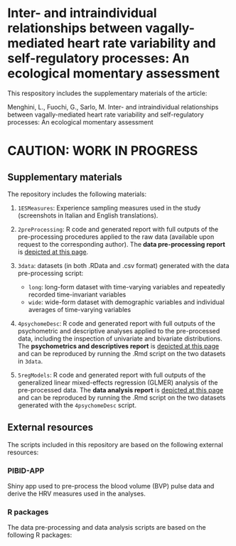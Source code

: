 # Inter- and intraindividual relationships between vagally-mediated heart rate variability and self-regulatory processes: An ecological momentary assessment
This respository includes the supplementary materials of the article:

Menghini, L., Fuochi, G., Sarlo, M. Inter- and intraindividual relationships between vagally-mediated heart rate variability and self-regulatory processes: An ecological momentary assessment

# CAUTION: WORK IN PROGRESS

## Supplementary materials
The repository includes the following materials:

1. `1ESMeasures`: Experience sampling measures used in the study (screenshots in Italian and English translations).

2. `2preProcessing`: R code and generated report with full outputs of the pre-processing procedures applied to the raw data (available upon request to the corresponding author). The **data pre-processing report** is [depicted at this page](https://Luca-Menghini/vmHRV-selfRegulation/).

3. `3data`: datasets (in both .RData and .csv format) generated with the data pre-processing script: 
    - `long`: long-form dataset with time-varying variables and repeatedly recorded time-invariant variables
    - `wide`: wide-form dataset with demographic variables and individual averages of time-varying variables

4. `4psychomeDesc`: R code and generated report  with full outputs of the psychometric and descriptive analyses applied to the pre-processed data, including the inspection of univariate and bivariate distributions. The **psychometrics and descriptives report** is [depicted at this page](https://Luca-Menghini/vmHRV-selfRegulation/) and can be reproduced by running the .Rmd script on the two datasets in `3data`.

5. `5regModels`: R code and generated report with full outputs of the generalized linear mixed-effects regression (GLMER) analysis of the pre-processed data. The **data analysis report** is [depicted at this page](https://Luca-Menghini/vmHRV-selfRegulation/) and can be reproduced by running the .Rmd script on the two datasets generated with the `4psychomeDesc` script.

## External resources
The scripts included in this repository are based on the following external resources:

### PIBID-APP
Shiny app used to pre-process the blood volume (BVP) pulse data and derive the HRV measures used in the analyses.

### R packages
The data pre-processing and data analysis scripts are based on the following R packages:
